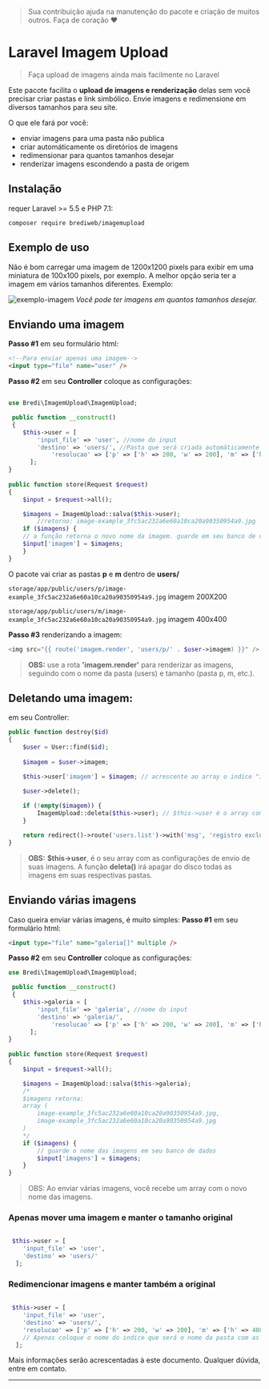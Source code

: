 > Sua contribuição ajuda na manutenção do pacote e criação de muitos outros. Faça de coração ♥



# Laravel Imagem Upload
> Faça upload de imagens ainda mais facilmente no Laravel

Este pacote facilita o **upload de imagens e renderização** delas sem você precisar criar pastas e link simbólico. Envie imagens e redimensione em diversos tamanhos para seu site.

O que ele fará por você:
- enviar imagens para uma pasta não publica
- criar automáticamente os diretórios de imagens
- redimensionar para quantos tamanhos desejar
- renderizar imagens escondendo a pasta de origem


## Instalação

requer Laravel >= 5.5 e PHP 7.1:

``` composer require brediweb/imagemupload ```  


## Exemplo de uso

Não é bom carregar uma imagem de 1200x1200 pixels para exibir em uma miniatura de 100x100 pixels, por exemplo. A melhor opção seria ter a imagem em vários tamanhos diferentes.
Exemplo:

![exemplo-imagem](https://user-images.githubusercontent.com/12474305/58225487-98df1080-7cf8-11e9-8a0a-7572f7191791.jpg)
_Você pode ter imagens em quantos tamanhos desejar._

## Enviando uma imagem
**Passo #1**
em seu formulário html:
```html
<!--Para enviar apenas uma imagem-->
<input type="file" name="user" />
```
**Passo #2**
em seu **Controller** coloque as configurações:
```php

use Bredi\ImagemUpload\ImagemUpload;

 public function __construct()
 {
 	$this->user = [
		'input_file' => 'user', //nome do input
		'destino' => 'users/', //Pasta que será criada automáticamente dentro de storage/app/public/
    		'resolucao' => ['p' => ['h' => 200, 'w' => 200], 'm' => ['h' => 400, 'w' => 400], ...] //Não há limites de quantos tamanhos podem ser configuradas.
      ];
}
	
public function store(Request $request)
{
    $input = $request->all();

    $imagens = ImagemUpload::salva($this->user);
		//retorno: image-example_3fc5ac232a6e60a10ca20a90350954a9.jpg
    if ($imagens) {
	// a função retorna o novo nome da imagem. guarde em seu banco de dados.
	$input['imagem'] = $imagens;
    }
}
```
O pacote vai criar as pastas **p** e **m** dentro de **users/**

`storage/app/public/users/p/image-example_3fc5ac232a6e60a10ca20a90350954a9.jpg` imagem 200X200

`storage/app/public/users/m/image-example_3fc5ac232a6e60a10ca20a90350954a9.jpg` imagem 400x400

**Passo #3**
renderizando a imagem:
```php
<img src="{{ route('imagem.render', 'users/p/' . $user->imagem) }}" />
```
> **OBS:** use a rota **'imagem.render'** para renderizar as imagens, seguindo com o nome da pasta (users) e tamanho (pasta p, m, etc.).

## Deletando uma imagem:
em seu Controller:

```php
public function destroy($id)
{
	$user = User::find($id);
            
	$imagem = $user->imagem;

	$this->user['imagem'] = $imagem; // acrescente ao array o indice "imagem", e como valor, o nome da imagem.

	$user->delete();
	
	if (!empty($imagem)) {
		ImagemUpload::deleta($this->user); // $this->user é o array com todas as configurações de envio de imagens.
	}

	return redirect()->route('users.list')->with('msg', 'registro excluido com sucesso!');
}
```
> **OBS:** **$this->user**, é o seu array com as configurações de envio de suas imagens. A função **deleta()** irá apagar do disco todas as imagens em suas respectivas pastas.

## Enviando várias imagens
Caso queira enviar várias imagens, é muito simples:
**Passo #1**
em seu formulário html:
```html
<input type="file" name="galeria[]" multiple />
```
**Passo #2**
em seu **Controller** coloque as configurações:
```php
use Bredi\ImagemUpload\ImagemUpload;

 public function __construct()
 {
 	$this->galeria = [
		'input_file' => 'galeria', //nome do input
		'destino' => 'galeria/',
    		'resolucao' => ['p' => ['h' => 200, 'w' => 200], 'm' => ['h' => 400, 'w' => 400], ...]
      ];
}
	
public function store(Request $request)
{
	$input = $request->all();

	$imagens = ImagemUpload::salva($this->galeria);
	/*
	$imagens retorna: 
	array (
		image-example_3fc5ac232a6e60a10ca20a90350954a9.jpg,
		image-example_3fc5ac232a6e60a10ca20a90350954a9.jpg
	)
	*/
	if ($imagens) {
		// guarde o nome das imagens em seu banco de dados
		$input['imagens'] = $imagens;
	}
}
```
> OBS: Ao enviar várias imagens, você recebe um array com o novo nome das imagens.

### Apenas mover uma imagem e manter o tamanho original
```php

 $this->user = [
 	'input_file' => 'user',
	'destino' => 'users/'
  ];
```


### Redimencionar imagens e manter também a original
```php

 $this->user = [
 	'input_file' => 'user',
	'destino' => 'users/',
	'resolucao' => ['p' => ['h' => 200, 'w' => 200], 'm' => ['h' => 400, 'w' => 400], 'pasta_original'] 
	// Apenas coloque o nome do indice que será o nome da pasta com as imagens originais.
  ];
```
Mais informações serão acrescentadas à este documento.
Qualquer dúvida, entre em contato.

------------


